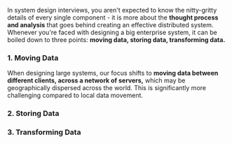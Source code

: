 In system design interviews, you aren't expected to know the nitty-gritty details of every single component - it is more about the **thought process and analysis** that goes behind creating an effective distributed system.
 
Whenever you're faced with designing a big enterprise system, it can be boiled down to three points: **moving data, storing data, transforming data.**
### 1. Moving Data
When designing large systems, our focus shifts to **moving data between different clients, across a network of servers,** which may be geographically dispersed across the world. This is significantly more challenging compared to local data movement.
### 2. Storing Data
###  3. Transforming Data